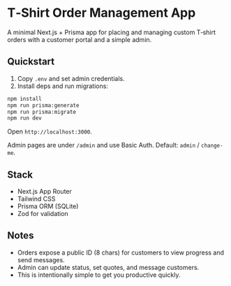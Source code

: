# T‑Shirt Order Management App

A minimal Next.js + Prisma app for placing and managing custom T‑shirt orders with a customer portal and a simple admin.

## Quickstart

1. Copy `.env` and set admin credentials.
2. Install deps and run migrations:

```bash
npm install
npm run prisma:generate
npm run prisma:migrate
npm run dev
```

Open `http://localhost:3000`.

Admin pages are under `/admin` and use Basic Auth. Default: `admin` / `change-me`.

## Stack
- Next.js App Router
- Tailwind CSS
- Prisma ORM (SQLite)
- Zod for validation

## Notes
- Orders expose a public ID (8 chars) for customers to view progress and send messages.
- Admin can update status, set quotes, and message customers.
- This is intentionally simple to get you productive quickly.
